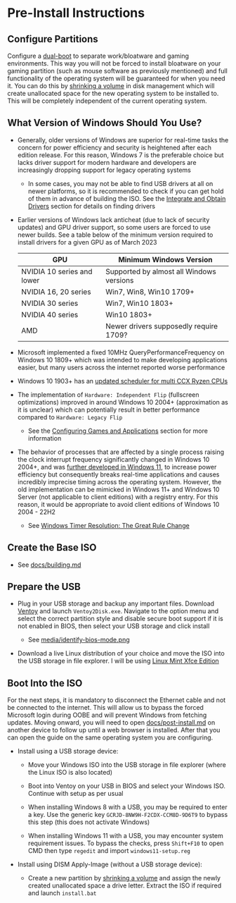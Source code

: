 # Pre-Install Instructions

## Configure Partitions

Configure a [dual-boot](https://en.wikipedia.org/wiki/Multi-booting) to separate work/bloatware and gaming environments. This way you will not be forced to install bloatware on your gaming partition (such as mouse software as previously mentioned) and full functionality of the operating system will be guaranteed for when you need it. You can do this by [shrinking a volume](https://docs.microsoft.com/en-us/windows-server/storage/disk-management/shrink-a-basic-volume) in disk management which will create unallocated space for the new operating system to be installed to. This will be completely independent of the current operating system.

## What Version of Windows Should You Use?

- Generally, older versions of Windows are superior for real-time tasks the concern for power efficiency and security is heightened after each edition release. For this reason, Windows 7 is the preferable choice but lacks driver support for modern hardware and developers are increasingly dropping support for legacy operating systems

    - In some cases, you may not be able to find USB drivers at all on newer platforms, so it is recommended to check if you can get hold of them in advance of building the ISO. See the [Integrate and Obtain Drivers](/docs/building.md#integrate-and-obtain-drivers) section for details on finding drivers

- Earlier versions of Windows lack anticheat (due to lack of security updates) and GPU driver support, so some users are forced to use newer builds. See a table below of the minimum version required to install drivers for a given GPU as of March 2023

    |GPU|Minimum Windows Version|
    |---|---|
    |NVIDIA 10 series and lower|Supported by almost all Windows versions|
    |NVIDIA 16, 20 series|Win7, Win8, Win10 1709+|
    |NVIDIA 30 series|Win7, Win10 1803+|
    |NVIDIA 40 series|Win10 1803+|
    |AMD|Newer drivers supposedly require 1709?|

- Microsoft implemented a fixed 10MHz QueryPerformanceFrequency on Windows 10 1809+ which was intended to make developing applications easier, but many users across the internet reported worse performance

- Windows 10 1903+ has an [updated scheduler for multi CCX Ryzen CPUs](https://i.redd.it/y8nxtm08um331.png)

- The implementation of ``Hardware: Independent Flip`` (fullscreen optimizations) improved in around Windows 10 2004+ (approximation as it is unclear) which can potentially result in better performance compared to ``Hardware: Legacy Flip``

    - See the [Configuring Games and Applications](./post-install.md#configuring-games-and-applications) section for more information

- The behavior of processes that are affected by a single process raising the clock interrupt frequency significantly changed in Windows 10 2004+, and was [further developed in Windows 11](../media/windows11-timeapi-changes.png), to increase power efficiency but consequently breaks real-time applications and causes incredibly imprecise timing across the operating system. However, the old implementation can be mimicked in Windows 11+ and Windows 10 Server (not applicable to client editions) with a registry entry. For this reason, it would be appropriate to avoid client editions of Windows 10 2004 - 22H2

    - See [Windows Timer Resolution: The Great Rule Change](https://randomascii.wordpress.com/2020/10/04/windows-timer-resolution-the-great-rule-change)

## Create the Base ISO

- See [docs/building.md](../docs/building.md)

## Prepare the USB

- Plug in your USB storage and backup any important files. Download [Ventoy](https://github.com/ventoy/Ventoy/releases) and launch ``Ventoy2Disk.exe``. Navigate to the option menu and select the correct partition style and disable secure boot support if it is not enabled in BIOS, then select your USB storage and click install

    - See [media/identify-bios-mode.png](../media/identify-bios-mode.png)

- Download a live Linux distribution of your choice and move the ISO into the USB storage in file explorer. I will be using [Linux Mint Xfce Edition](https://www.linuxmint.com/download.php)

## Boot Into the ISO

For the next steps, it is mandatory to disconnect the Ethernet cable and not be connected to the internet. This will allow us to bypass the forced Microsoft login during OOBE and will prevent Windows from fetching updates. Moving onward, you will need to open [docs/post-install.md](/docs/post-install.md) on another device to follow up until a web browser is installed. After that you can open the guide on the same operating system you are configuring.

- Install using a USB storage device:

    - Move your Windows ISO into the USB storage in file explorer (where the Linux ISO is also located)

    - Boot into Ventoy on your USB in BIOS and select your Windows ISO. Continue with setup as per usual

    - When installing Windows 8 with a USB, you may be required to enter a key. Use the generic key ``GCRJD-8NW9H-F2CDX-CCM8D-9D6T9`` to bypass this step (this does not activate Windows)

    - When installing Windows 11 with a USB, you may encounter system requirement issues. To bypass the checks, press ``Shift+F10`` to open CMD then type ``regedit`` and import ``windows11-setup.reg``

- Install using DISM Apply-Image (without a USB storage device):

    - Create a new partition by [shrinking a volume](https://docs.microsoft.com/en-us/windows-server/storage/disk-management/shrink-a-basic-volume) and assign the newly created unallocated space a drive letter. Extract the ISO if required and launch ``install.bat``

